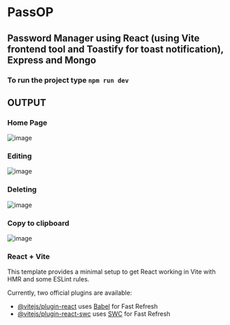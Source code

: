 # PassOP
## Password Manager using React (using Vite frontend tool and Toastify for toast notification), Express and Mongo
### To run the project type ``` npm run dev ```

## OUTPUT

### Home Page
![image](https://github.com/user-attachments/assets/bcc548c7-0553-4e30-ab10-43fcded4b513)

### Editing
![image](https://github.com/user-attachments/assets/13ef6e5e-a6e1-473f-848a-135ad6cfbe13)

### Deleting
![image](https://github.com/user-attachments/assets/f16211ee-1a5a-4f92-90b9-cde118f6cb68)

### Copy to clipboard
![image](https://github.com/user-attachments/assets/093696f1-26ff-45ae-b410-ed47b92ba692)


### React + Vite
This template provides a minimal setup to get React working in Vite with HMR and some ESLint rules.

Currently, two official plugins are available:

- [@vitejs/plugin-react](https://github.com/vitejs/vite-plugin-react/blob/main/packages/plugin-react/README.md) uses [Babel](https://babeljs.io/) for Fast Refresh
- [@vitejs/plugin-react-swc](https://github.com/vitejs/vite-plugin-react-swc) uses [SWC](https://swc.rs/) for Fast Refresh
